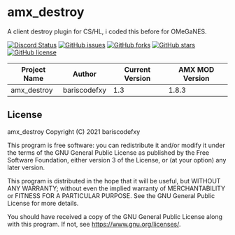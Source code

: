# amx_destroy
A client destroy plugin for CS/HL, i coded this before for OMeGaNES.

[![Discord Status](https://img.shields.io/discord/812096967714930710)](https://discord.gg/HBtf7buzv9) [![GitHub issues](https://img.shields.io/github/issues/bariscodefxy/amx_destroy)](https://github.com/bariscodefxy/amx_destroy/issues) [![GitHub forks](https://img.shields.io/github/forks/bariscodefxy/amx_destroy)](https://github.com/bariscodefxy/amx_destroy/network) [![GitHub stars](https://img.shields.io/github/stars/bariscodefxy/amx_destroy)](https://github.com/bariscodefxy/amx_destroy/stargazers) [![GitHub license](https://img.shields.io/github/license/bariscodefxy/amx_destroy)](https://github.com/bariscodefxy/amx_destroy/blob/master/LICENSE)

|Project Name|Author|Current Version|AMX MOD Version|
|--|--|--|--|
|amx_destroy|bariscodefxy|1.3|1.8.3|

## License
amx_destroy
Copyright (C) 2021  bariscodefxy

This program is free software: you can redistribute it and/or modify
it under the terms of the GNU General Public License as published by
the Free Software Foundation, either version 3 of the License, or
(at your option) any later version.

This program is distributed in the hope that it will be useful,
but WITHOUT ANY WARRANTY; without even the implied warranty of
MERCHANTABILITY or FITNESS FOR A PARTICULAR PURPOSE.  See the
GNU General Public License for more details.

You should have received a copy of the GNU General Public License
along with this program.  If not, see <https://www.gnu.org/licenses/>.
